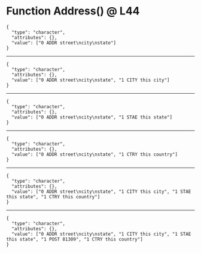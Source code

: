 # Function Address() @ L44

    {
      "type": "character",
      "attributes": {},
      "value": ["0 ADDR street\ncity\nstate"]
    }

---

    {
      "type": "character",
      "attributes": {},
      "value": ["0 ADDR street\ncity\nstate", "1 CITY this city"]
    }

---

    {
      "type": "character",
      "attributes": {},
      "value": ["0 ADDR street\ncity\nstate", "1 STAE this state"]
    }

---

    {
      "type": "character",
      "attributes": {},
      "value": ["0 ADDR street\ncity\nstate", "1 CTRY this country"]
    }

---

    {
      "type": "character",
      "attributes": {},
      "value": ["0 ADDR street\ncity\nstate", "1 CITY this city", "1 STAE this state", "1 CTRY this country"]
    }

---

    {
      "type": "character",
      "attributes": {},
      "value": ["0 ADDR street\ncity\nstate", "1 CITY this city", "1 STAE this state", "1 POST 81309", "1 CTRY this country"]
    }

